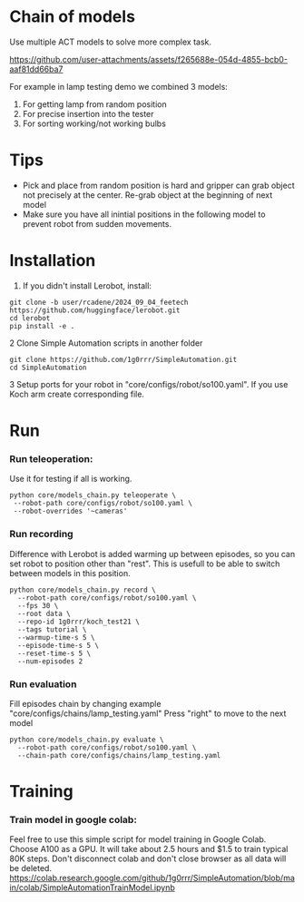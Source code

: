 # Chain of models

Use multiple ACT models to solve more complex task.

https://github.com/user-attachments/assets/f265688e-054d-4855-bcb0-aaf81dd66ba7

For example in lamp testing demo we combined 3 models:

1. For getting lamp from random position
2. For precise insertion into the tester
3. For sorting working/not working bulbs

# Tips

-   Pick and place from random position is hard and gripper can grab object not precisely at the center. Re-grab object at the beginning of next model
-   Make sure you have all inintial positions in the following model to prevent robot from sudden movements.

# Installation

1.  If you didn't install Lerobot, install:

```
git clone -b user/rcadene/2024_09_04_feetech https://github.com/huggingface/lerobot.git
cd lerobot
pip install -e .
```

2 Clone Simple Automation scripts in another folder

```
git clone https://github.com/1g0rrr/SimpleAutomation.git
cd SimpleAutomation
```

3 Setup ports for your robot in "core/configs/robot/so100.yaml". If you use Koch arm create corresponding file.

# Run

### Run teleoperation:

Use it for testing if all is working.

```
python core/models_chain.py teleoperate \
 --robot-path core/configs/robot/so100.yaml \
 --robot-overrides '~cameras'
```

### Run recording

Difference with Lerobot is added warming up between episodes, so you can set robot to position other than "rest". This is usefull to be able to switch between models in this position.

```
python core/models_chain.py record \
  --robot-path core/configs/robot/so100.yaml \
  --fps 30 \
  --root data \
  --repo-id 1g0rrr/koch_test21 \
  --tags tutorial \
  --warmup-time-s 5 \
  --episode-time-s 5 \
  --reset-time-s 5 \
  --num-episodes 2
```

### Run evaluation

Fill episodes chain by changing example "core/configs/chains/lamp_testing.yaml"
Press "right" to move to the next model

```
python core/models_chain.py evaluate \
  --robot-path core/configs/robot/so100.yaml \
  --chain-path core/configs/chains/lamp_testing.yaml
```

# Training

### Train model in google colab:

Feel free to use this simple script for model training in Google Colab.
Choose A100 as a GPU.
It will take about 2.5 hours and $1.5 to train typical 80K steps.
Don't disconnect colab and don't close browser as all data will be deleted.
https://colab.research.google.com/github/1g0rrr/SimpleAutomation/blob/main/colab/SimpleAutomationTrainModel.ipynb
